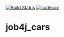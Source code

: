 [![Build Status](https://travis-ci.com/KirillBelyaev74/job4j_cars.svg?branch=master)](https://travis-ci.com/KirillBelyaev74/job4j_cars)
[![codecov](https://codecov.io/gh/KirillBelyaev74/job4j_cars/branch/master/graph/badge.svg)](https://codecov.io/gh/KirillBelyaev74/job4j_cars)

# job4j_cars
